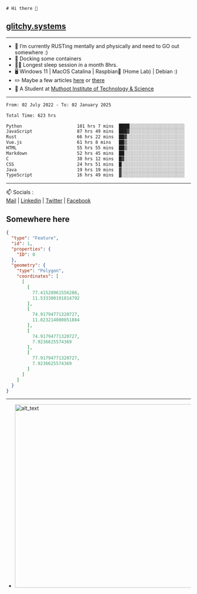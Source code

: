 ```
# Hi there 👋
```
## [glitchy.systems](https://glitchy.systems)
---

- 🌱 I’m currently RUSTing mentally and physically and need to GO out somewhere :)
- 🐋 Docking some containers
- 😶‍🌫️ Longest sleep session in a month 8hrs.
- 🖥️ Windows 11 | MacOS Catalina | Raspbian🥧 (Home Lab) | Debian :)
- ✏️ Maybe a few articles [here](https://medium.com/@advaithnarayanan8) or [there](https://medium.com/@advaithnarayanan8)
- 📑 A Student at [Muthoot Institute of Technology & Science](https://mgmits.ac.in/)



---

<!--START_SECTION:waka-->

```txt
From: 02 July 2022 - To: 02 January 2025

Total Time: 623 hrs

Python                     101 hrs 7 mins  ████░░░░░░░░░░░░░░░░░░░░░   16.23 %
JavaScript                 87 hrs 49 mins  ███▓░░░░░░░░░░░░░░░░░░░░░   14.10 %
Rust                       66 hrs 22 mins  ██▓░░░░░░░░░░░░░░░░░░░░░░   10.65 %
Vue.js                     61 hrs 8 mins   ██▒░░░░░░░░░░░░░░░░░░░░░░   09.81 %
HTML                       55 hrs 55 mins  ██▒░░░░░░░░░░░░░░░░░░░░░░   08.98 %
Markdown                   52 hrs 45 mins  ██░░░░░░░░░░░░░░░░░░░░░░░   08.47 %
C                          38 hrs 12 mins  █▓░░░░░░░░░░░░░░░░░░░░░░░   06.13 %
CSS                        24 hrs 51 mins  █░░░░░░░░░░░░░░░░░░░░░░░░   03.99 %
Java                       19 hrs 19 mins  ▓░░░░░░░░░░░░░░░░░░░░░░░░   03.10 %
TypeScript                 16 hrs 49 mins  ▓░░░░░░░░░░░░░░░░░░░░░░░░   02.70 %
```

<!--END_SECTION:waka-->

---

📫 Socials :<br>
[Mail](mailto:advaith@glitchy.systems) | [Linkedin](https://www.linkedin.com/in/advaith-narayanan-a72152214/) | [Twitter](https://twitter.com/advaithnarayan) | [Facebook](https://screenmessage.com/qinq)

## Somewhere here

```geojson
{
  "type": "Feature",
  "id": 1,
  "properties": {
    "ID": 0
  },
  "geometry": {
    "type": "Polygon",
    "coordinates": [
      [
        [
          77.41528961556286,
          11.533300191814792
        ],
        [
          74.91794771320727,
          11.823214080851884
        ],
        [
          74.91794771320727,
          7.9236625574369
        ],
        [
          77.91794771320727,
          7.9236625574369
        ]
      ]
    ]
  }
}
```


--- 
- [<img alt="alt_text" width="500px" src="https://valid.x86.fr/cache/banner/xv24bv-6.png" />](https://valid.x86.fr/xv24bv)


